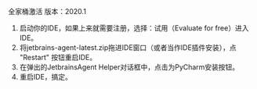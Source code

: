 全家桶激活
版本：2020.1
1. 启动你的IDE，如果上来就需要注册，选择：试用（Evaluate for free）进入IDE。
2. 将jetbrains-agent-latest.zip拖进IDE窗口（或者当作IDE插件安装），点 "Restart" 按钮重启IDE。
3. 在弹出的JetbrainsAgent Helper对话框中，点击为PyCharm安装按钮。
4. 重启IDE，搞定。
